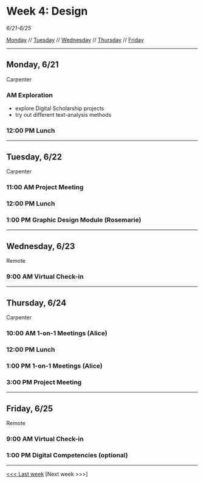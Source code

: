 # Week 4: Design

*6/21-6/25*

[Monday](#monday) // [Tuesday](#tuesday) // [Wednesday](#wednesday) // [Thursday](#thursday) // [Friday](#friday)

---

## Monday, 6/21
Carpenter

### AM  Exploration
- explore Digital Scholarship projects
- try out different text-analysis methods

### 12:00 PM  Lunch
---

## Tuesday, 6/22
Carpenter

### 11:00 AM  Project Meeting
### 12:00 PM  Lunch
### 1:00 PM  Graphic Design Module (Rosemarie)
---

## Wednesday, 6/23
Remote

### 9:00 AM Virtual Check-in

---

## Thursday, 6/24
Carpenter

### 10:00 AM 1-on-1 Meetings (Alice)
### 12:00 PM  Lunch
### 1:00 PM  1-on-1 Meetings (Alice)
### 3:00 PM  Project Meeting 
---

## Friday, 6/25
Remote

### 9:00 AM  Virtual Check-in

### 1:00 PM  Digital Competencies (optional)
---

[<<< Last week](/3-text.md) [Next week >>>]

